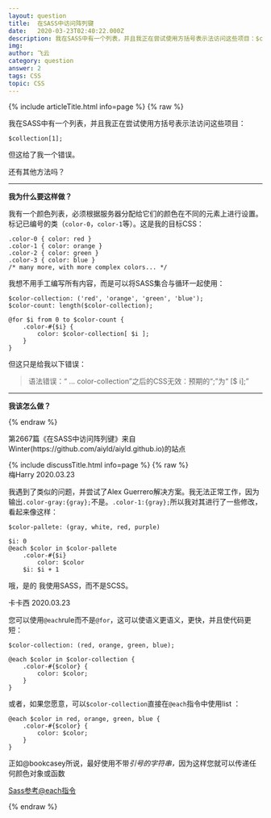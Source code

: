 ```yaml
---
layout: question
title:  在SASS中访问阵列键
date:   2020-03-23T02:40:22.000Z
description: 我在SASS中有一个列表，并且我正在尝试使用方括号表示法访问这些项目：$collection\[1\];但这给了我一个错误。还有其他方法吗？...
img: 
author: 飞云
category: question
answer: 2
tags: CSS
topic: CSS
---
```

<div class="article-root">
  <div class="article">
    {% include articleTitle.html info=page %}
    {% raw %}
    <div class="article-content"><p><font style="vertical-align: inherit;"><font style="vertical-align: inherit;">我在SASS中有一个列表，并且我正在尝试使用方括号表示法访问这些项目：</font></font></p>

<pre><code>$collection[1];
</code></pre>

<p><font style="vertical-align: inherit;"><font style="vertical-align: inherit;">但这给了我一个错误。</font></font></p>

<p><font style="vertical-align: inherit;"><font style="vertical-align: inherit;">还有其他方法吗？</font></font></p>

<hr>

<p><strong><font style="vertical-align: inherit;"><font style="vertical-align: inherit;">我为什么要这样做？</font></font></strong></p>

<p><font style="vertical-align: inherit;"><font style="vertical-align: inherit;">我有一个颜色列表，必须根据服务器分配给它们的颜色在不同的元素上进行设置。</font><font style="vertical-align: inherit;">标记已编号的类（</font></font><code>color-0</code><font style="vertical-align: inherit;"><font style="vertical-align: inherit;">，</font></font><code>color-1</code><font style="vertical-align: inherit;"><font style="vertical-align: inherit;">等）。</font><font style="vertical-align: inherit;">这是我的目标CSS：</font></font></p>

<pre class="lang-css prettyprint-override"><code>.color-0 { color: red }<font></font>
.color-1 { color: orange }<font></font>
.color-2 { color: green }<font></font>
.color-3 { color: blue }<font></font>
/* many more, with more complex colors... */<font></font>
</code></pre>

<p><font style="vertical-align: inherit;"><font style="vertical-align: inherit;">我想不用手工编写所有内容，而是可以将SASS集合与循环一起使用：</font></font></p>

<pre><code>$color-collection: ('red', 'orange', 'green', 'blue');<font></font>
$color-count: length($color-collection);<font></font>
<font></font>
@for $i from 0 to $color-count {<font></font>
    .color-#{$i} {<font></font>
        color: $color-collection[ $i ];<font></font>
    }<font></font>
}<font></font>
</code></pre>

<p><font style="vertical-align: inherit;"><font style="vertical-align: inherit;">但这只是给我以下错误：</font></font></p>

<blockquote>
  <p><font style="vertical-align: inherit;"><font style="vertical-align: inherit;">语法错误：“ ... color-collection”之后的CSS无效：预期的“;”为“ [$ i];”</font></font></p>
</blockquote>

<hr>

<p><strong><font style="vertical-align: inherit;"><font style="vertical-align: inherit;">我该怎么做？</font></font></strong></p></div>
    {% endraw %}
  </div>
  <p class="winter_mark">第2667篇《在SASS中访问阵列键》来自Winter(https://github.com/aiyld/aiyld.github.io)的站点</p>
  <div class="discuss-wrapper">
    {% include discussTitle.html info=page %}
    {% raw %}
    <div class="discuss-item">
        <div class="discuss-parent">
          <div class="discuss-meta">
            <span class="discuss-user">梅Harry</span>
            <span class="discuss-time">2020.03.23</span>
          </div>
          <div class="discuss-comment"><p><font style="vertical-align: inherit;"><font style="vertical-align: inherit;">我遇到了类似的问题，并尝试了Alex Guerrero解决方案。</font><font style="vertical-align: inherit;">我无法正常工作，因为输出</font></font><code>.color-gray:{gray};</code><font style="vertical-align: inherit;"><font style="vertical-align: inherit;">不是。</font></font><code>.color-1:{gray};</code><font style="vertical-align: inherit;"><font style="vertical-align: inherit;">所以我对其进行了一些修改，看起来像这样：</font></font></p>

<pre><code>$color-pallete: (gray, white, red, purple)<font></font>
<font></font>
$i: 0<font></font>
@each $color in $color-pallete<font></font>
    .color-#{$i}<font></font>
        color: $color<font></font>
    $i: $i + 1<font></font>
</code></pre>

<p><font style="vertical-align: inherit;"><font style="vertical-align: inherit;">哦，是的 </font><font style="vertical-align: inherit;">我使用SASS，而不是SCSS。</font></font></p></div>
        </div></div><div class="discuss-item">
        <div class="discuss-parent">
          <div class="discuss-meta">
            <span class="discuss-user">卡卡西</span>
            <span class="discuss-time">2020.03.23</span>
          </div>
          <div class="discuss-comment"><p><font style="vertical-align: inherit;"><font style="vertical-align: inherit;">您可以使用</font></font><code>@each</code><font style="vertical-align: inherit;"><font style="vertical-align: inherit;">rule而不是</font></font><code>@for</code><font style="vertical-align: inherit;"><font style="vertical-align: inherit;">，这可以使语义更语义，更快，并且使代码更短：</font></font></p>

<pre class="lang-css prettyprint-override"><code>$color-collection: (red, orange, green, blue);<font></font>
<font></font>
@each $color in $color-collection {<font></font>
    .color-#{$color} {<font></font>
        color: $color;<font></font>
    }<font></font>
}<font></font>
</code></pre>

<p><font style="vertical-align: inherit;"><font style="vertical-align: inherit;">或者，如果您愿意，可以</font></font><code>$color-collection</code><font style="vertical-align: inherit;"><font style="vertical-align: inherit;">直接在</font></font><code>@each</code><font style="vertical-align: inherit;"><font style="vertical-align: inherit;">指令中</font><font style="vertical-align: inherit;">使用</font><font style="vertical-align: inherit;">list </font><font style="vertical-align: inherit;">：</font></font></p>

<pre class="lang-css prettyprint-override"><code>@each $color in red, orange, green, blue {<font></font>
    .color-#{$color} {<font></font>
        color: $color;<font></font>
    }<font></font>
}<font></font>
</code></pre>

<p><font style="vertical-align: inherit;"><font style="vertical-align: inherit;">正如@bookcasey所说，最好使用不带</font></font><em><font style="vertical-align: inherit;"><font style="vertical-align: inherit;">引号的字符串，</font></font></em><font style="vertical-align: inherit;"><font style="vertical-align: inherit;">因为这样您就可以传递任何颜色对象或函数</font></font></p>

<p><a href="http://sass-lang.com/documentation/file.SASS_REFERENCE.html#each-directive" rel="noreferrer"><font style="vertical-align: inherit;"><font style="vertical-align: inherit;">Sass参考@each指令</font></font></a></p></div>
        </div></div>
    {% endraw %}
  </div>
<div>
